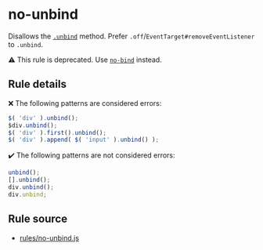 # no-unbind

Disallows the [`.unbind`](https://api.jquery.com/unbind/) method. Prefer `.off`/`EventTarget#removeEventListener` to `.unbind`.

⚠️ This rule is deprecated. Use [`no-bind`](no-bind.md) instead.

## Rule details

❌ The following patterns are considered errors:
```js
$( 'div' ).unbind();
$div.unbind();
$( 'div' ).first().unbind();
$( 'div' ).append( $( 'input' ).unbind() );
```

✔️ The following patterns are not considered errors:
```js
unbind();
[].unbind();
div.unbind();
div.unbind;
```
## Rule source

* [rules/no-unbind.js](../rules/no-unbind.js)

